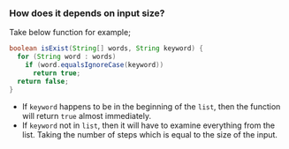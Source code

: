 ### How does it depends on input size?
Take below function for example;
```java
boolean isExist(String[] words, String keyword) {
  for (String word : words)
    if (word.equalsIgnoreCase(keyword))
      return true;
  return false;
}
```
* If `keyword` happens to be in the beginning of the `list`, then the function will return `true` almost immediately.
* If `keyword` not in `list`, then it will have to examine everything from the list. Taking the number of steps which is equal to the size of the input.